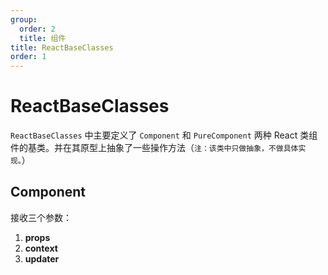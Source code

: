 ```yaml
---
group:
  order: 2
  title: 组件
title: ReactBaseClasses
order: 1
---
```


# ReactBaseClasses

`ReactBaseClasses` 中主要定义了 `Component` 和 `PureComponent` 两种 React 类组件的基类。并在其原型上抽象了一些操作方法（`注：该类中只做抽象，不做具体实现。`）

## Component

接收三个参数：

1.  **props**
2.  **context**
3.  **updater**
